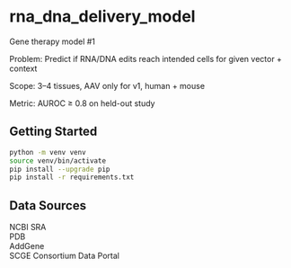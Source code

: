 # rna_dna_delivery_model
Gene therapy model #1

Problem: Predict if RNA/DNA edits reach intended cells for given vector + context

Scope: 3–4 tissues, AAV only for v1, human + mouse

Metric: AUROC ≥ 0.8 on held-out study

## Getting Started 
```bash
python -m venv venv
source venv/bin/activate
pip install --upgrade pip
pip install -r requirements.txt
```

## Data Sources
NCBI SRA  
PDB  
AddGene  
SCGE Consortium Data Portal  